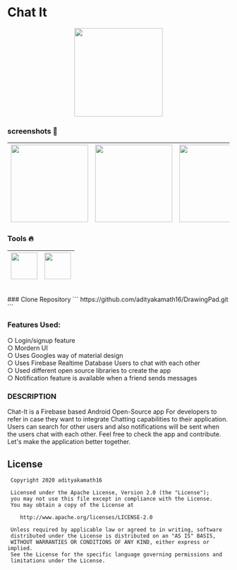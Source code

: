 # Chat It
<p align="center">
<img  height="200" src="https://firebasestorage.googleapis.com/v0/b/github--images.appspot.com/o/ChatIt%2Fchatitlogo.png?alt=media&token=29d30346-147b-4172-808a-dee9fac69276"></img>
</p>

### screenshots :rocket:
|<img src="https://firebasestorage.googleapis.com/v0/b/github--images.appspot.com/o/ChatIt%2FchatUI.jpg?alt=media&token=0bea91db-acae-4493-bad9-69ed95231d48" width=175> | <img src="https://firebasestorage.googleapis.com/v0/b/github--images.appspot.com/o/ChatIt%2FKeep%20track%20of%20your%20Chats.jpg?alt=media&token=b69a8d75-36f1-4607-9237-d8579cae822b" width=175>|  <img src="https://firebasestorage.googleapis.com/v0/b/github--images.appspot.com/o/ChatIt%2Fsearch.jpg?alt=media&token=9cbab7ec-709d-4e99-b3f6-412b11243a98" width=175> |<img src="https://firebasestorage.googleapis.com/v0/b/github--images.appspot.com/o/ChatIt%2Fmaterial%20design.jpg?alt=media&token=4e5583fb-5720-466f-8897-7efa8900f48b" width=175> | <img src="https://firebasestorage.googleapis.com/v0/b/github--images.appspot.com/o/ChatIt%2Fgoogle%20material%20design.jpg?alt=media&token=a64e3f5c-81a5-40c2-adaa-ee68f09d04b7" width=175>|  <img src="https://firebasestorage.googleapis.com/v0/b/github--images.appspot.com/o/ChatIt%2FBOTTOM%20NAVIGATION.jpg?alt=media&token=66822a1a-f569-4e8a-89eb-f2b894a2dc20" width=175>|
|:---:|:---:|:---:|:---:|:---:|:---:|

### Tools :fire:
|<img src="https://firebasestorage.googleapis.com/v0/b/github--images.appspot.com/o/Github%20images%2F1200px-Android_Studio_icon.svg.png?alt=media&token=c696a2c6-181d-4ef2-b235-a200306833ca" width=60> | <img src="https://firebasestorage.googleapis.com/v0/b/github--images.appspot.com/o/Github%20images%2Ffirebase.png?alt=media&token=b31bf89b-27a9-4192-9c7f-ae8eedb56554 " width=60> | 
|:---:|:---:|
<br>
 ### Clone Repository
 ```
  https://github.com/adityakamath16/DrawingPad.git
 ```

<p><h3>Features Used: </h3></p>
○ Login/signup feature<br>
○ Mordern UI<br>
○ Uses Googles way of material design<br>
○ Uses Firebase Realtime Database Users to chat with each other<br>
○ Used different open source libraries to create the app<br>
○ Notification feature is available when a friend sends messages<br>


### DESCRIPTION
<p>Chat-It is a Firebase based Android Open-Source app For developers to refer in case they want to integrate Chatting capabilities to their application. Users can search for other users and also notifications will be sent when the users chat with each other. Feel free to check the app and contribute. Let's make the application better together.</p>

License
 -------
 
     Copyright 2020 adityakamath16
 
     Licensed under the Apache License, Version 2.0 (the "License");
     you may not use this file except in compliance with the License.
     You may obtain a copy of the License at
 
        http://www.apache.org/licenses/LICENSE-2.0
 
     Unless required by applicable law or agreed to in writing, software
     distributed under the License is distributed on an "AS IS" BASIS,
     WITHOUT WARRANTIES OR CONDITIONS OF ANY KIND, either express or implied.
     See the License for the specific language governing permissions and
     limitations under the License.
